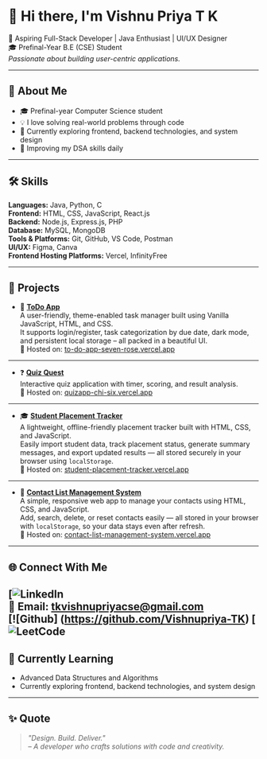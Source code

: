 # 👋 Hi there, I'm Vishnu Priya T K

🚀 Aspiring Full-Stack Developer | Java Enthusiast | UI/UX Designer  
🎓 Prefinal-Year B.E (CSE) Student  
*Passionate about building user-centric applications.*

---

## 📌 About Me

- 🎓 Prefinal-year Computer Science student  
- 💡 I love solving real-world problems through code  
- 🔭 Currently exploring frontend, backend technologies, and system design  
- 🧠 Improving my DSA skills daily  

---

## 🛠️ Skills

**Languages:** Java, Python, C  
**Frontend:** HTML, CSS, JavaScript, React.js  
**Backend:** Node.js, Express.js, PHP  
**Database:** MySQL, MongoDB  
**Tools & Platforms:** Git, GitHub, VS Code, Postman  
**UI/UX:** Figma, Canva  
**Frontend Hosting Platforms:** Vercel, InfinityFree  

---

## 🚀 Projects

- 🔖 **[ToDo App](https://github.com/Vishnupriya-TK/ToDo---App.git)**  
  A user-friendly, theme-enabled task manager built using Vanilla JavaScript, HTML, and CSS.  
  It supports login/register, task categorization by due date, dark mode, and persistent local storage – all packed in a beautiful UI.  
  🔗 Hosted on: [to-do-app-seven-rose.vercel.app](https://to-do-app-seven-rose.vercel.app)

---

- ❓ **[Quiz Quest](https://github.com/Vishnupriya-TK/quizapp.git)**  
  Interactive quiz application with timer, scoring, and result analysis.  
  🔗 Hosted on: [quizapp-chi-six.vercel.app](https://quizapp-chi-six.vercel.app)

---

- 🎓 **[Student Placement Tracker](https://github.com/Vishnupriya-TK/Student-Placement-Tracker.git)**  
  A lightweight, offline-friendly placement tracker built with HTML, CSS, and JavaScript.  
  Easily import student data, track placement status, generate summary messages, and export updated results — all stored securely in your browser using `localStorage`.  
  🔗 Hosted on: [student-placement-tracker.vercel.app](https://student-placement-tracker-git-main-vishnu-priya-t-ks-projects.vercel.app)

---

- 📇 **[Contact List Management System](https://github.com/Vishnupriya-TK/Contact-List-Management-System.git)**  
  A simple, responsive web app to manage your contacts using HTML, CSS, and JavaScript.  
  Add, search, delete, or reset contacts easily — all stored in your browser with `localStorage`, so your data stays even after refresh.  
  🔗 Hosted on: [contact-list-management-system.vercel.app](https://vercel.com/vishnu-priya-t-ks-projects/contact-list-management-system/AjUFDK5Qr8CFEHNMGzbw4tpfeyxA)

---

## 🌐 Connect With Me

[![LinkedIn](https://www.linkedin.com/in/vishnu-priya-t-k-334288308/)  
📧 **Email:** tkvishnupriyacse@gmail.com  
[![Github] (https://github.com/Vishnupriya-TK)
[![LeetCode](https://leetcode.com/u/VISHNUPRIYA-TK/)
---

## 🧠 Currently Learning

- Advanced Data Structures and Algorithms  
- Currently exploring frontend, backend technologies, and system design

---

## ✨ Quote

> _"Design. Build. Deliver."_  
> *– A developer who crafts solutions with code and creativity.*

